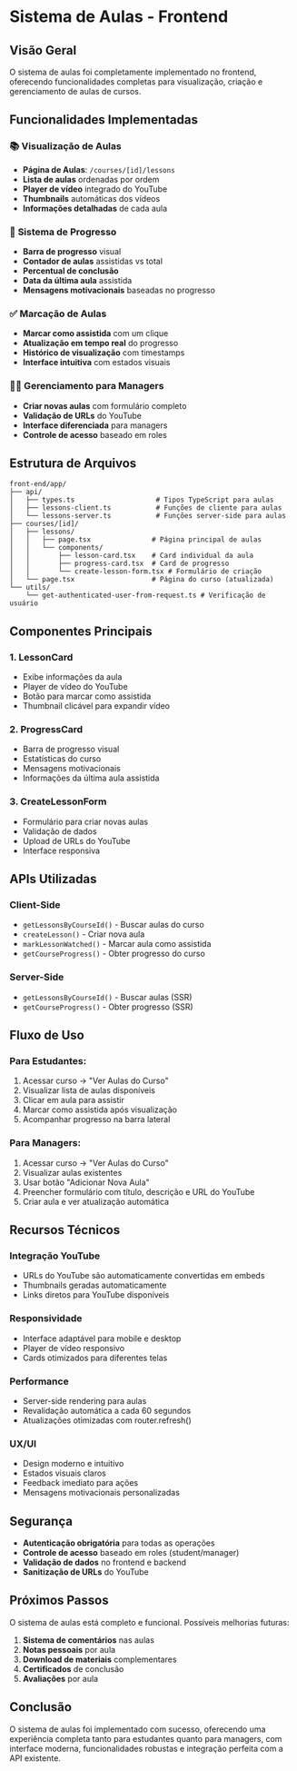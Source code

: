 # Sistema de Aulas - Frontend

## Visão Geral

O sistema de aulas foi completamente implementado no frontend, oferecendo funcionalidades completas para visualização, criação e gerenciamento de aulas de cursos.

## Funcionalidades Implementadas

### 📚 **Visualização de Aulas**
- **Página de Aulas**: `/courses/[id]/lessons`
- **Lista de aulas** ordenadas por ordem
- **Player de vídeo** integrado do YouTube
- **Thumbnails** automáticas dos vídeos
- **Informações detalhadas** de cada aula

### 🎯 **Sistema de Progresso**
- **Barra de progresso** visual
- **Contador de aulas** assistidas vs total
- **Percentual de conclusão**
- **Data da última aula** assistida
- **Mensagens motivacionais** baseadas no progresso

### ✅ **Marcação de Aulas**
- **Marcar como assistida** com um clique
- **Atualização em tempo real** do progresso
- **Histórico de visualização** com timestamps
- **Interface intuitiva** com estados visuais

### 👨‍💼 **Gerenciamento para Managers**
- **Criar novas aulas** com formulário completo
- **Validação de URLs** do YouTube
- **Interface diferenciada** para managers
- **Controle de acesso** baseado em roles

## Estrutura de Arquivos

```
front-end/app/
├── api/
│   ├── types.ts                    # Tipos TypeScript para aulas
│   ├── lessons-client.ts           # Funções de cliente para aulas
│   └── lessons-server.ts           # Funções server-side para aulas
├── courses/[id]/
│   ├── lessons/
│   │   ├── page.tsx               # Página principal de aulas
│   │   └── components/
│   │       ├── lesson-card.tsx    # Card individual da aula
│   │       ├── progress-card.tsx  # Card de progresso
│   │       └── create-lesson-form.tsx # Formulário de criação
│   └── page.tsx                   # Página do curso (atualizada)
└── utils/
    └── get-authenticated-user-from-request.ts # Verificação de usuário
```

## Componentes Principais

### 1. **LessonCard**
- Exibe informações da aula
- Player de vídeo do YouTube
- Botão para marcar como assistida
- Thumbnail clicável para expandir vídeo

### 2. **ProgressCard**
- Barra de progresso visual
- Estatísticas do curso
- Mensagens motivacionais
- Informações da última aula assistida

### 3. **CreateLessonForm**
- Formulário para criar novas aulas
- Validação de dados
- Upload de URLs do YouTube
- Interface responsiva

## APIs Utilizadas

### **Client-Side**
- `getLessonsByCourseId()` - Buscar aulas do curso
- `createLesson()` - Criar nova aula
- `markLessonWatched()` - Marcar aula como assistida
- `getCourseProgress()` - Obter progresso do curso

### **Server-Side**
- `getLessonsByCourseId()` - Buscar aulas (SSR)
- `getCourseProgress()` - Obter progresso (SSR)

## Fluxo de Uso

### **Para Estudantes:**
1. Acessar curso → "Ver Aulas do Curso"
2. Visualizar lista de aulas disponíveis
3. Clicar em aula para assistir
4. Marcar como assistida após visualização
5. Acompanhar progresso na barra lateral

### **Para Managers:**
1. Acessar curso → "Ver Aulas do Curso"
2. Visualizar aulas existentes
3. Usar botão "Adicionar Nova Aula"
4. Preencher formulário com título, descrição e URL do YouTube
5. Criar aula e ver atualização automática

## Recursos Técnicos

### **Integração YouTube**
- URLs do YouTube são automaticamente convertidas em embeds
- Thumbnails geradas automaticamente
- Links diretos para YouTube disponíveis

### **Responsividade**
- Interface adaptável para mobile e desktop
- Player de vídeo responsivo
- Cards otimizados para diferentes telas

### **Performance**
- Server-side rendering para aulas
- Revalidação automática a cada 60 segundos
- Atualizações otimizadas com router.refresh()

### **UX/UI**
- Design moderno e intuitivo
- Estados visuais claros
- Feedback imediato para ações
- Mensagens motivacionais personalizadas

## Segurança

- **Autenticação obrigatória** para todas as operações
- **Controle de acesso** baseado em roles (student/manager)
- **Validação de dados** no frontend e backend
- **Sanitização de URLs** do YouTube

## Próximos Passos

O sistema de aulas está completo e funcional. Possíveis melhorias futuras:

1. **Sistema de comentários** nas aulas
2. **Notas pessoais** por aula
3. **Download de materiais** complementares
4. **Certificados** de conclusão
5. **Avaliações** por aula

## Conclusão

O sistema de aulas foi implementado com sucesso, oferecendo uma experiência completa tanto para estudantes quanto para managers, com interface moderna, funcionalidades robustas e integração perfeita com a API existente.
